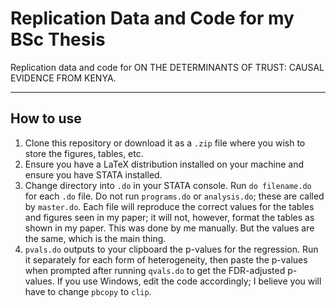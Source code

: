 # Replication Data and Code for my BSc Thesis #

Replication data and code for ON THE DETERMINANTS OF TRUST: CAUSAL EVIDENCE FROM KENYA. 

---

## How to use ##

1. Clone this repository or download it as a `.zip` file where you wish to
   store the figures, tables, etc.
2. Ensure you have a LaTeX distribution installed on your machine and
   ensure you have STATA installed. 
3. Change directory into `.do` in your STATA console. Run `do filename.do`
   for each `.do` file. Do not run `programs.do` or `analysis.do`; these
       are called by `master.do`. Each file will reproduce the correct values
       for the tables and figures seen in my paper; it will not, however,
           format the tables as shown in my paper. This was done by me
           manually. But the values are the same, which is the main thing.
4. `pvals.do` outputs to your clipboard the p-values for the regression.
   Run it separately for each form of heterogeneity, then paste the
   p-values when prompted after running `qvals.do` to get the FDR-adjusted
   p-values. If you use Windows, edit the code accordingly; I believe you
   will have to change `pbcopy` to `clip`.

